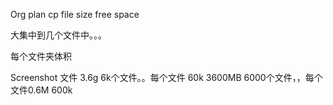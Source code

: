 Org plan cp file size free space


大集中到几个文件中。。。

每个文件夹体积

Screenshot 文件  3.6g 6k个文件。。每个文件  60k
3600MB   6000个文件，，每个文件0.6M   600k
